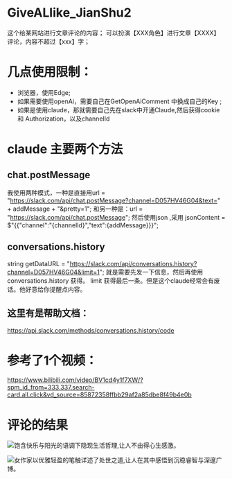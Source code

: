# GiveALlike_JianShu2
这个给某网站进行文章评论的内容；
可以扮演【XXX角色】进行文章【XXXX】评论，内容不超过【xxx】字；


# 几点使用限制：
- 浏览器，使用Edge;
- 如果需要使用openAi，需要自己在GetOpenAiComment 中换成自己的Key ;
- 如果是使用claude，那就需要自己先在slack中开通Claude,然后获得cookie 和 Authorization，以及channelId 

# claude 主要两个方法
## chat.postMessage
我使用两种模式，一种是直接用url = "https://slack.com/api/chat.postMessage?channel=D057HV46G04&text=" + addMessage + "&pretty=1";
和另一种是：url = "https://slack.com/api/chat.postMessage"; 然后使用json ,采用 jsonContent = $"{{\"channel\":\"{channelId}\",\"text\":{addMessage}}}";

## conversations.history
string getDataURL = "https://slack.com/api/conversations.history?channel=D057HV46G04&limit=1";
就是需要先发一下信息，然后再使用conversations.history 获得。
limit 获得最后一条。但是这个claude经常会有废话。他好意给你提醒点内容。

## 这里有是帮助文档：
https://api.slack.com/methods/conversations.history/code

# 参考了1个视频：
https://www.bilibili.com/video/BV1cd4y1f7XW/?spm_id_from=333.337.search-card.all.click&vd_source=85872358ffbb29af2a85dbe8f49b4e0b

# 评论的结果
![饱含快乐与阳光的语调下隐现生活哲理,让人不由得心生感激。](https://github.com/haierzld/GiveALlike_JianShu2/assets/9114053/1697c130-5b47-4877-82e8-a76ce2335934)

![女作家以优雅轻盈的笔触详述了处世之道,让人在其中感悟到沉稳睿智与深邃广博。](https://github.com/haierzld/GiveALlike_JianShu2/assets/9114053/76c04ef9-75a6-4e08-96ee-c984b124223e)
